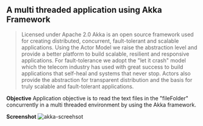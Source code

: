 ## A multi threaded application using Akka Framework

> Licensed under Apache 2.0 Akka is an open source framework used for creating distributed, concurrent, fault-tolerant and scalable applications. Using the Actor Model we raise the abstraction level and provide a better platform to build scalable, resilient and responsive applications. For fault-tolerance we adopt the "let it crash" model which the telecom industry has used with great success to build applications that self-heal and systems that never stop. Actors also provide the abstraction for transparent distribution and the basis for truly scalable and fault-tolerant applications.

**Objective**
Application objective is to read the text files in the "fileFolder" concurrently in a multi threaded environment by using the Akka framework.

**Screenshot**
![akka-screehsot](https://cloud.githubusercontent.com/assets/18182515/26091180/a58f301e-39d7-11e7-8a99-28999e944631.png)

